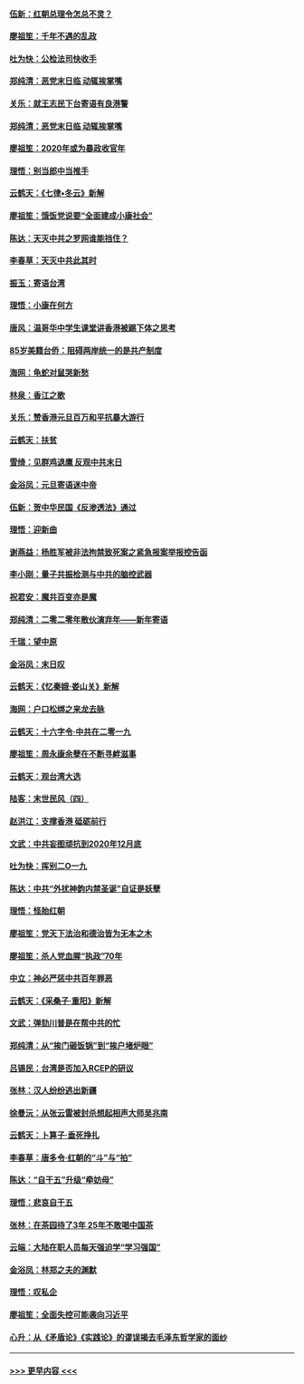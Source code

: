 #### [伍新：红朝总理令怎总不灵？](../pages/nsc993/n11770813.md?t=01071622) 
#### [廖祖笙：千年不遇的乱政](../pages/nsc993/n11770373.md?t=01071622) 
#### [吐为快：公检法司快收手](../pages/nsc993/n11770359.md?t=01071622) 
#### [郑纯清：恶党末日临 动辄挨掌嘴](../pages/nsc993/n11769912.md?t=01071622) 
#### [关乐：就王志民下台寄语有良港警](../pages/nsc993/n11769903.md?t=01071622) 
#### [郑纯清：恶党末日临 动辄挨掌嘴](../pages/nsc993/n11769356.md?t=01071622) 
#### [廖祖笙：2020年或为暴政收官年](../pages/nsc993/n11768216.md?t=01071622) 
#### [理悟：别当郎中当推手](../pages/nsc993/n11768243.md?t=01071622) 
#### [云鹤天：《七律▪冬云》新解](../pages/nsc993/n11768204.md?t=01071622) 
#### [廖祖笙：饿饭党说要“全面建成小康社会”](../pages/nsc993/n11767482.md?t=01071622) 
#### [陈达：天灭中共之罗网谁能挡住？](../pages/nsc993/n11767465.md?t=01071622) 
#### [李春草：天灭中共此其时](../pages/nsc993/n11767452.md?t=01071622) 
#### [振玉：寄语台湾](../pages/nsc993/n11767432.md?t=01071622) 
#### [理悟：小康在何方](../pages/nsc993/n11767394.md?t=01071622) 
#### [唐风：温哥华中学生课堂讲香港被踢下体之思考](../pages/nsc993/n11766848.md?t=01071622) 
#### [85岁美籍台侨：阻碍两岸统一的是共产制度](../pages/nsc993/n11765043.md?t=01071622) 
#### [海网：龟蛇对鼠哭新愁](../pages/nsc993/n11764895.md?t=01071622) 
#### [林泉：香江之歌](../pages/nsc993/n11764415.md?t=01071622) 
#### [关乐：赞香港元旦百万和平抗暴大游行](../pages/nsc993/n11764382.md?t=01071622) 
#### [云鹤天：扶贫](../pages/nsc993/n11764245.md?t=01071622) 
#### [雪绮：见群鸡退鹰  反观中共末日](../pages/nsc993/n11762112.md?t=01071622) 
#### [金浴凤：元旦寄语迷中帝](../pages/nsc993/n11761788.md?t=01071622) 
#### [伍新：贺中华民国《反渗透法》通过](../pages/nsc993/n11761994.md?t=01071622) 
#### [理悟：迎新曲](../pages/nsc993/n11761152.md?t=01071622) 
#### [谢燕益：杨胜军被非法拘禁致死案之紧急报案举报控告函](../pages/nsc993/n11756134.md?t=01071622) 
#### [李小刚：量子共振检测与中共的脑控武器](../pages/nsc993/n11754518.md?t=01071622) 
#### [祝君安：魔共百变亦是魔](../pages/nsc993/n11754469.md?t=01071622) 
#### [郑纯清：二零二零年散伙演弃年——新年寄语](../pages/nsc993/n11754195.md?t=01071622) 
#### [千瑞：望中原](../pages/nsc993/n11754159.md?t=01071622) 
#### [金浴凤：末日叹](../pages/nsc993/n11752359.md?t=01071622) 
#### [云鹤天：《忆秦娥‧娄山关》新解](../pages/nsc993/n11752348.md?t=01071622) 
#### [海网：户口松绑之来龙去脉](../pages/nsc993/n11752328.md?t=01071622) 
#### [云鹤天：十六字令‧中共在二零一九](../pages/nsc993/n11752305.md?t=01071622) 
#### [廖祖笙：周永康余孽在不断寻衅滋事](../pages/nsc993/n11751013.md?t=01071622) 
#### [云鹤天：观台湾大选](../pages/nsc993/n11751007.md?t=01071622) 
#### [陆客：末世民风（四）](../pages/nsc993/n11749203.md?t=01071622) 
#### [赵洪江：支撑香港 砥砺前行](../pages/nsc993/n11748482.md?t=01071622) 
#### [文武：中共妄图顽抗到2020年12月底](../pages/nsc993/n11748446.md?t=01071622) 
#### [吐为快：挥别二O一九](../pages/nsc993/n11748411.md?t=01071622) 
#### [陈达：中共“外扰神韵内禁圣诞”自证是妖孽](../pages/nsc993/n11748226.md?t=01071622) 
#### [理悟：怪胎红朝](../pages/nsc993/n11748206.md?t=01071622) 
#### [廖祖笙：党天下法治和德治皆为无本之木](../pages/nsc993/n11748135.md?t=01071622) 
#### [廖祖笙：杀人党血腥“执政”70年](../pages/nsc993/n11745144.md?t=01071622) 
#### [中立：神必严惩中共百年罪恶](../pages/nsc993/n11744970.md?t=01071622) 
#### [云鹤天：《采桑子‧重阳》新解](../pages/nsc993/n11744948.md?t=01071622) 
#### [文武：弹劾川普是在帮中共的忙](../pages/nsc993/n11744758.md?t=01071622) 
#### [郑纯清：从“挨门砸饭锅”到“挨户堵炉眼”](../pages/nsc993/n11744745.md?t=01071622) 
#### [吕锡民：台湾是否加入RCEP的研议](../pages/nsc993/n11744701.md?t=01071622) 
#### [张林：汉人纷纷逃出新疆](../pages/nsc993/n11743530.md?t=01071622) 
#### [徐曼沅：从张云雷被封杀想起相声大师吴兆南](../pages/nsc993/n11741816.md?t=01071622) 
#### [云鹤天：卜算子‧垂死挣扎](../pages/nsc993/n11739956.md?t=01071622) 
#### [李春草：唐多令‧红朝的“斗”与“拍”](../pages/nsc993/n11739830.md?t=01071622) 
#### [陈达：“自干五”升级“牵妨母”](../pages/nsc993/n11739724.md?t=01071622) 
#### [理悟：悲哀自干五](../pages/nsc993/n11739547.md?t=01071622) 
#### [张林：在茶园待了3年 25年不敢喝中国茶](../pages/nsc993/n11739240.md?t=01071622) 
#### [云端：大陆在职人员每天强迫学“学习强国”](../pages/nsc993/n11738735.md?t=01071622) 
#### [金浴凤：林郑之夫的渊默](../pages/nsc993/n11737735.md?t=01071622) 
#### [理悟：叹私企](../pages/nsc993/n11737715.md?t=01071622) 
#### [廖祖笙：全面失控可能袭向习近平](../pages/nsc993/n11737704.md?t=01071622) 
#### [心升：从《矛盾论》《实践论》的谬误揭去毛泽东哲学家的面纱](../pages/nsc993/n11736962.md?t=01071622) 

----
#### [ >>> 更早内容 <<< ](../indexes/nsc993-earlier.md)
